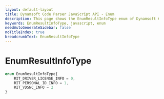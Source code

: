 ```yaml
---
layout: default-layout
title: Dynamsoft Code Parser JavaScript API - Enum
description: This page shows the EnumResultInfoType enum of Dynamsoft Code Parser for JavaScript.
keywords: EnumResultInfoType, javascript, enum
needAutoGenerateSidebar: false
noTitleIndex: true
breadcrumbText: EnumResultInfoType
---
```


# EnumResultInfoType

```ts
enum EnumResultInfoType{
    RIT_DRIVER_LICENSE_INFO = 0,
    RIT_PERSONAL_ID_INFO = 1,
    RIT_VDSNC_INFO = 2
}
```

